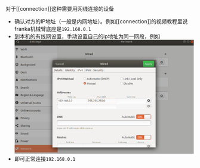 对于[[connection]]这种需要用网线连接的设备
- 确认对方的IP地址（一般是内网地址）。例如[[connection]]的视频教程里说franka机械臂底座是`192.168.0.1`
- 到本机的有线网设置，手动设置自己的ip地址为同一网段，例如![](wired-connection.png)
- 即可正常连接`192.168.0.1`